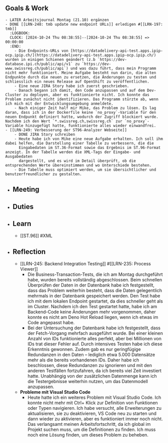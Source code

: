 ## Goals & Work
	- LATER Arbeitsjournal Montag (21.10) ergänzen
	- DONE [[LRN-248: tmb update new endpoint URLs]] erledigen #[[LRN-197: tmb]]
	  :LOGBOOK:
	  CLOCK: [2024-10-24 Thu 08:38:55]--[2024-10-24 Thu 08:38:55] =>  00:00:00
	  :END:
		- Die Endpoints-URLs von [https://datadelivery-api-test.apps.ipip-ocp.ipip.ch/](https://datadelivery-api-test.apps.ipip-ocp.ipip.ch/) wurden in einigen Schienen geändert (z.b `https://dev-database.ipi.ch/public/api/v1` zu `https://dev-www.swissreg.ch/public/api`) und was dazu führt, dass mein Programm nicht mehr funktioniert. Meine Aufgabe besteht nun darin, die alten Endpunkte durch die neuen zu ersetzen, die Änderungen zu testen und schliesslich ein neues Release auf OpenShift zu veröffentlichen.
		- Eine neue JIRA Story habe ich zuerst geschrieben.
		- Danach begann ich damit, den Code anzupassen und auf dem Dev-Cluster zu deployen, aber es funktionierte nicht. Ich konnte das Problem zunächst nicht identifizieren. Das Programm stürzte ab, wenn ich mich mit der Entwicklungsumgebung anmeldete.
		- Nach einiger Zeit half mir Mike, das Problem zu lösen. Es lag daran, dass ich in der Dockerfile keine `no_proxy`-Variable für den neuen Endpunkt definiert hatte, wodurch der Zugriff blockiert wurde. Nachdem ich den Wert `*.swissreg.ch,swissreg.ch` zur `no_proxy`-Variable hinzugefügt hatte, funktionierte alles wieder einwandfrei.
	- [[LRN-249: Verbesserung der ST96-Analyzer Webseite]]
		- DONE JIRA Story schreiben
		- Heute habe ich von Mike eine neue Aufgabe erhalten. Ich soll ihm dabei helfen, die Darstellung einer Tabelle zu verbessern, die die 
		  Eingabedaten im ST.36-Format sowie das Ergebnis im ST.96-Format anzeigt. In der Tabelle werden die XML-Tags der Eingabe- und Ausgabedaten 
		  dargestellt, und es wird im Detail überprüft, ob die entsprechenden Werte übereinstimmen und wo Unterschiede bestehen.
		- Die Tabelle muss optimiert werden, um sie übersichtlicher und benutzerfreundlicher zu gestalten.
- ## Meeting
- ## Duties
- ## Learn
	- [[ST.96]] #XML
- ## Reflection
	- [[LRN-245: Backend Integration Testing]] #[[LRN-235: Process Viewer]]
		- Die Business-Transaction-Tests, die ich am Montag durchgeführt habe, wurden bereits vollständig abgeschlossen. Beim schnellen Überprüfen der Daten in der Datenbank habe ich festgestellt, dass das Problem weiterhin besteht, dass die Daten gelegentlich mehrmals in der Datenbank gespeichert werden. Den Test habe ich mit dem lokalen Endpoint gestartet, da dies schneller geht als im Cluster. Nachdem ich den Test gestartet hatte, habe ich am Backend-Code keine Änderungen mehr vorgenommen, daher konnte es nicht am Deno Hot Reload liegen, wenn ich etwas im Code angepasst habe.
		- Bei der Untersuchung der Datenbank habe ich festgestellt, dass der Fetch-Vorgang mehrfach ausgeführt wurde. Bei einer kleinen Anzahl von IDs funktionierte alles perfekt, aber bei Millionen von IDs trat dieser Fehler auf. Durch intensives Testen habe ich diese Erkenntnis gewonnen. Zudem gab es nur geringfügige Redundanzen in den Daten – lediglich etwa 5.000 Datensätze mehr als die bereits vorhandenen IDs. Daher habe ich beschlossen, diese Redundanzen zu ignorieren und mit den anderen Testfällen fortzufahren, da ich bereits viel Zeit investiert hatte. Unabhängig von der zusätzlichen Datenmenge kann ich die Testergebnisse weiterhin nutzen, um das Datenmodell anzupassen.
	- **Probleme mit Visual Studio Code**
		- Heute hatte ich ein weiteres Problem mit Visual Studio Code. Ich konnte nicht mehr mit Ctrl+ Klick zur Definition von Funktionen oder Typen navigieren. Ich habe versucht, alle Erweiterungen zu aktualisieren, sie zu deaktivieren, VS Code neu zu starten und dann 
		  wieder zu aktivieren, aber es funktioniert immer noch nicht. Das verlangsamt meinen Arbeitsfortschritt, da ich global im Projekt suchen muss, um die Definitionen zu finden. Ich muss noch eine Lösung finden, um dieses Problem zu beheben.